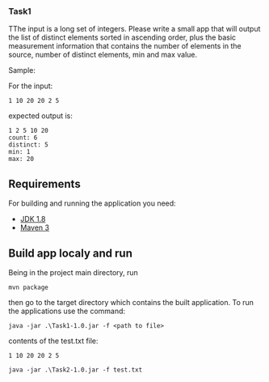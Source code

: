 ### Task1
TThe input is a long set of integers. Please write a small app that will output the list of distinct elements sorted in ascending order, plus the basic measurement information that contains the number of elements in the source, number of distinct elements, min and max value.
 
 Sample:
 
 For the input:
```
1 10 20 20 2 5

```

expected output is:

```
1 2 5 10 20
count: 6
distinct: 5
min: 1
max: 20
```


## Requirements
For building and running the application you need:

- [JDK 1.8](http://www.oracle.com/technetwork/java/javase/downloads/jdk8-downloads-2133151.html)
- [Maven 3](https://maven.apache.org)

## Build app localy and run
Being in the project main directory, run
```shell
mvn package
```
then go to the target directory which contains the built application. To run the applications use the command: 
```shell
java -jar .\Task1-1.0.jar -f <path to file>
```
contents of the test.txt file:
```
1 10 20 20 2 5

```

```shell
java -jar .\Task2-1.0.jar -f test.txt
```

